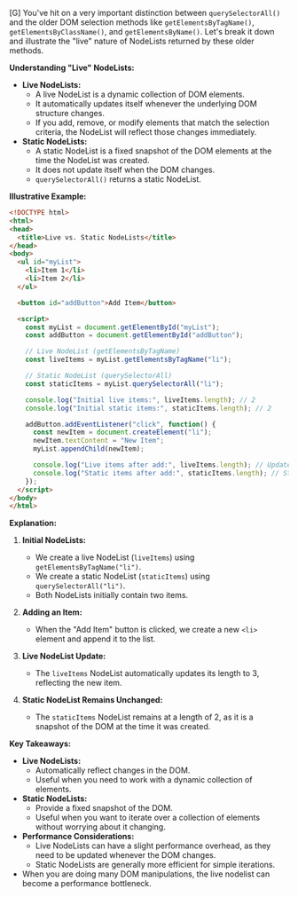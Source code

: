 [G] You've hit on a very important distinction between `querySelectorAll()` and the older DOM selection methods like `getElementsByTagName()`, `getElementsByClassName()`, and `getElementsByName()`. Let's break it down and illustrate the "live" nature of NodeLists returned by these older methods.

**Understanding "Live" NodeLists:**

* **Live NodeLists:**
    * A live NodeList is a dynamic collection of DOM elements.
    * It automatically updates itself whenever the underlying DOM structure changes.
    * If you add, remove, or modify elements that match the selection criteria, the NodeList will reflect those changes immediately.
* **Static NodeLists:**
    * A static NodeList is a fixed snapshot of the DOM elements at the time the NodeList was created.
    * It does not update itself when the DOM changes.
    * `querySelectorAll()` returns a static NodeList.

**Illustrative Example:**

```html
<!DOCTYPE html>
<html>
<head>
  <title>Live vs. Static NodeLists</title>
</head>
<body>
  <ul id="myList">
    <li>Item 1</li>
    <li>Item 2</li>
  </ul>

  <button id="addButton">Add Item</button>

  <script>
    const myList = document.getElementById("myList");
    const addButton = document.getElementById("addButton");

    // Live NodeList (getElementsByTagName)
    const liveItems = myList.getElementsByTagName("li");

    // Static NodeList (querySelectorAll)
    const staticItems = myList.querySelectorAll("li");

    console.log("Initial live items:", liveItems.length); // 2
    console.log("Initial static items:", staticItems.length); // 2

    addButton.addEventListener("click", function() {
      const newItem = document.createElement("li");
      newItem.textContent = "New Item";
      myList.appendChild(newItem);

      console.log("Live items after add:", liveItems.length); // Updates to 3
      console.log("Static items after add:", staticItems.length); // Still 2
    });
  </script>
</body>
</html>
```

**Explanation:**

1.  **Initial NodeLists:**
    * We create a live NodeList (`liveItems`) using `getElementsByTagName("li")`.
    * We create a static NodeList (`staticItems`) using `querySelectorAll("li")`.
    * Both NodeLists initially contain two items.

2.  **Adding an Item:**
    * When the "Add Item" button is clicked, we create a new `<li>` element and append it to the list.

3.  **Live NodeList Update:**
    * The `liveItems` NodeList automatically updates its length to 3, reflecting the new item.

4.  **Static NodeList Remains Unchanged:**
    * The `staticItems` NodeList remains at a length of 2, as it is a snapshot of the DOM at the time it was created.

**Key Takeaways:**

* **Live NodeLists:**
    * Automatically reflect changes in the DOM.
    * Useful when you need to work with a dynamic collection of elements.
* **Static NodeLists:**
    * Provide a fixed snapshot of the DOM.
    * Useful when you want to iterate over a collection of elements without worrying about it changing.
* **Performance Considerations:**
    * Live NodeLists can have a slight performance overhead, as they need to be updated whenever the DOM changes.
    * Static NodeLists are generally more efficient for simple iterations.
* When you are doing many DOM manipulations, the live nodelist can become a performance bottleneck.
